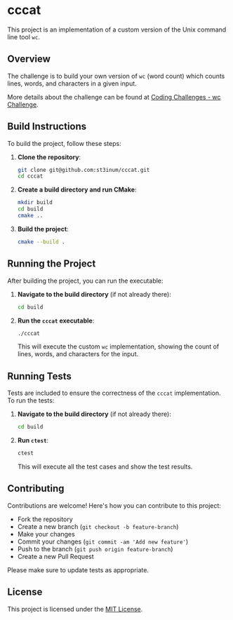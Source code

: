 # cccat

This project is an implementation of a custom version of the Unix command line tool `wc`.

## Overview
The challenge is to build your own version of `wc` (word count) which counts lines, words, and characters in a given input.

More details about the challenge can be found at [Coding Challenges - wc Challenge](https://codingchallenges.fyi/challenges/challenge-wc).

## Build Instructions
To build the project, follow these steps:

1. **Clone the repository**:
   ```sh
   git clone git@github.com:st3inum/cccat.git
   cd cccat
   ```

2. **Create a build directory and run CMake**:
   ```sh
   mkdir build
   cd build
   cmake ..
   ```

3. **Build the project**:
   ```sh
   cmake --build .
   ```

## Running the Project
After building the project, you can run the executable:

1. **Navigate to the build directory** (if not already there):
   ```sh
   cd build
   ```

2. **Run the `cccat` executable**:
   ```sh
   ./cccat
   ```

   This will execute the custom `wc` implementation, showing the count of lines, words, and characters for the input.

## Running Tests
Tests are included to ensure the correctness of the `cccat` implementation. To run the tests:

1. **Navigate to the build directory** (if not already there):
   ```sh
   cd build
   ```

2. **Run `ctest`**:
   ```sh
   ctest
   ```

   This will execute all the test cases and show the test results.

## Contributing
Contributions are welcome! Here's how you can contribute to this project:
- Fork the repository
- Create a new branch (`git checkout -b feature-branch`)
- Make your changes
- Commit your changes (`git commit -am 'Add new feature'`)
- Push to the branch (`git push origin feature-branch`)
- Create a new Pull Request

Please make sure to update tests as appropriate.

## License
This project is licensed under the [MIT License](LICENSE).